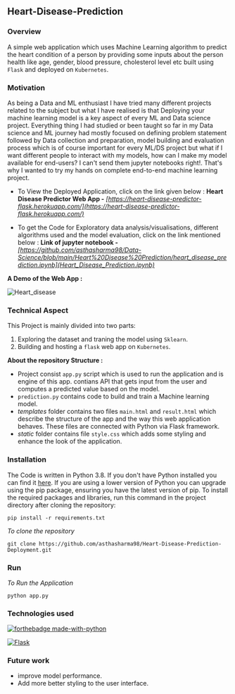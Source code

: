 ## Heart-Disease-Prediction 

### Overview

A simple web application which uses Machine Learning algorithm to predict the heart condition of a person by providing some inputs about the person health like age, gender, blood pressure, cholesterol level etc built using `Flask` and deployed on `Kubernetes`.

### Motivation 

As being a Data and ML enthusiast I have tried many different projects related to the subject but what I have realised is that Deploying your machine learning model is a key aspect of every ML and Data science project. Everything thing I had studied or been taught so far in my Data science and ML journey had mostly focused on defining problem statement followed by Data collection and preparation, model building and evaluation process which is of course important for every ML/DS project but what if I want different people to interact with my models, how can I make my model available for end-users? I can't send them jupyter notebooks right!. That's why I wanted to try my hands on complete end-to-end machine learning project. 

- To View the Deployed Application, click on the link given below : 
  **Heart Disease Predictor Web App -** *[https://heart-disease-predictor-flask.herokuapp.com/](https://heart-disease-predictor-flask.herokuapp.com/)*

- To get the Code for Exploratory data analysis/visualisations, different algorithms used and the model evaluation, click on the link mentioned below :
  **Link of jupyter notebook -** *[https://github.com/asthasharma98/Data-Science/blob/main/Heart%20Disease%20Prediction/heart_disease_prediction.ipynb](Heart_Disease_Prediction.ipynb)*
  
**A Demo of the Web App :**

![Heart_disease](https://github.com/asthasharma98/Heart-Disease-Prediction-Deployment/blob/master/Readme_resources/heart_disease.gif)
 
 
 ### Technical Aspect
 
 This Project is mainly divided into two parts:
 
 1. Exploring the dataset and traning the model using `Sklearn`.
 2. Building and hosting a `flask` web app on `Kubernetes`.

**About the repository Structure :**

- Project consist `app.py` script which is used to run the application and is engine of this app. contians API that gets input from the user and computes a predicted value based on the model.
- `prediction.py` contains code to build and train a Machine learning model.
- *templates* folder contains two files `main.html` and `result.html` which describe the structure of the app and the way this web application behaves. These files are connected with Python via Flask framework.  
- *static* folder contains file `style.css` which adds some styling and enhance the look of the application. 

### Installation

The Code is written in Python 3.8. If you don't have Python installed you can find it [here](https://www.python.org/downloads/). If you are using a lower version of Python you can upgrade using the pip package, ensuring you have the latest version of pip. To install the required packages and libraries, run this command in the project directory after cloning the repository:

```
pip install -r requirements.txt 
```

*To clone the repository*

```
git clone https://github.com/asthasharma98/Heart-Disease-Prediction-Deployment.git
```

### Run 

*To Run the Application*

```
python app.py
```

### Technologies used 

[![forthebadge made-with-python](http://ForTheBadge.com/images/badges/made-with-python.svg)](https://www.python.org/)  


[![Flask](https://github.com/jalbertsr/logo-badge-images/blob/master/img/rsz_flask.png?raw=true)](http://flask.pocoo.org/)  


### Future work 

- improve model performance.
- Add more better styling to the user interface.







  
  
  


